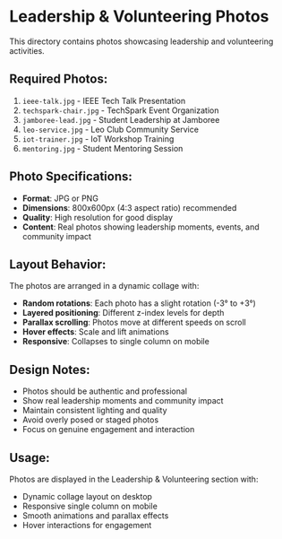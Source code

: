 # Leadership & Volunteering Photos

This directory contains photos showcasing leadership and volunteering activities.

## Required Photos:

1. `ieee-talk.jpg` - IEEE Tech Talk Presentation
2. `techspark-chair.jpg` - TechSpark Event Organization  
3. `jamboree-lead.jpg` - Student Leadership at Jamboree
4. `leo-service.jpg` - Leo Club Community Service
5. `iot-trainer.jpg` - IoT Workshop Training
6. `mentoring.jpg` - Student Mentoring Session

## Photo Specifications:

- **Format**: JPG or PNG
- **Dimensions**: 800x600px (4:3 aspect ratio) recommended
- **Quality**: High resolution for good display
- **Content**: Real photos showing leadership moments, events, and community impact

## Layout Behavior:

The photos are arranged in a dynamic collage with:
- **Random rotations**: Each photo has a slight rotation (-3° to +3°)
- **Layered positioning**: Different z-index levels for depth
- **Parallax scrolling**: Photos move at different speeds on scroll
- **Hover effects**: Scale and lift animations
- **Responsive**: Collapses to single column on mobile

## Design Notes:

- Photos should be authentic and professional
- Show real leadership moments and community impact
- Maintain consistent lighting and quality
- Avoid overly posed or staged photos
- Focus on genuine engagement and interaction

## Usage:

Photos are displayed in the Leadership & Volunteering section with:
- Dynamic collage layout on desktop
- Responsive single column on mobile
- Smooth animations and parallax effects
- Hover interactions for engagement

